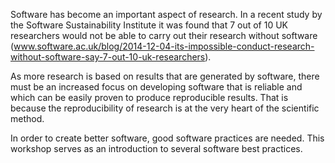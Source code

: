 Software has become an important aspect of research. In a recent study by the 
Software Sustainability Institute it was found that 7 out
of 10 UK researchers would not be able to carry out their research without
software
(www.software.ac.uk/blog/2014-12-04-its-impossible-conduct-research-without-software-say-7-out-10-uk-researchers).

As more research is based on results that are generated by software, there must
be an increased focus on developing software that is reliable and which can be
easily proven to produce reproducible results. That is because the reproducibility of
research is at the very heart of the scientific method.

In order to create better software, good software practices are needed. This
workshop serves as an introduction to several software best practices.